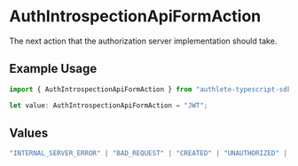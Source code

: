 # AuthIntrospectionApiFormAction

The next action that the authorization server implementation should take.

## Example Usage

```typescript
import { AuthIntrospectionApiFormAction } from "authlete-typescript-sdk/models/operations";

let value: AuthIntrospectionApiFormAction = "JWT";
```

## Values

```typescript
"INTERNAL_SERVER_ERROR" | "BAD_REQUEST" | "CREATED" | "UNAUTHORIZED" | "FORBIDDEN" | "JSON" | "JWT" | "OK"
```